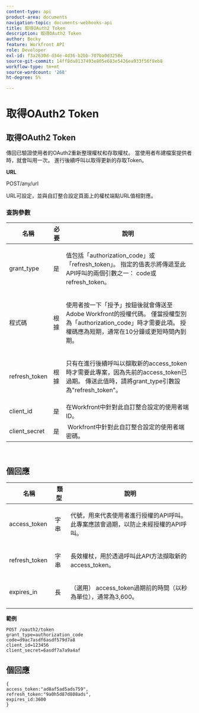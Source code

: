 ```yaml
---
content-type: api
product-area: documents
navigation-topic: documents-webhooks-api
title: 取得OAuth2 Token
description: 取得OAuth2 Token
author: Becky
feature: Workfront API
role: Developer
exl-id: f3a2630d-d34e-4d36-b2bb-707ba0d3258e
source-git-commit: 14ff8da8137493e805e683e5426ea933f56f8eb8
workflow-type: tm+mt
source-wordcount: '268'
ht-degree: 5%

---
```



# 取得OAuth2 Token

## 取得OAuth2 Token

傳回已驗證使用者的OAuth2重新整理權杖和存取權杖。 當使用者布建檔案提供者時，就會叫用一次。 進行後續呼叫以取得更新的存取Token。

**URL**

POST/any/url

URL可設定，並與自訂整合設定頁面上的權杖端點URL值相對應。

### 查詢參數

<table style="table-layout:auto">
 <col>
 <col>
 <col>
 <thead>
  <tr>
   <th>名稱</th>
   <th>必要</th>
   <th>說明</th>
  </tr>
 </thead>
 <tbody>
  <tr>
   <td>grant_type</td>
   <td>是</td>
   <td><p>值包括「authorization_code」或「refresh_token」。 指定的值表示將傳遞至此API呼叫的兩個引數之一： code或refresh_token。</p></td>
  </tr>
  <tr>
   <td>程式碼</td>
   <td>根據</td>
   <td><p>使用者按一下「授予」按鈕後就會傳送至Adobe Workfront的授權代碼。 僅當授權型別為「authorization_code」時才需要此項。 授權碼應為短期，通常在10分鐘或更短時間內到期。</p></td>
  </tr>
  <tr>
   <td>refresh_token</td>
   <td>根據</td>
   <td><p>只有在進行後續呼叫以擷取新的access_token時才需要此專案，因為先前的access_token已過期。 傳送此值時，請將grant_type引數設為"refresh_token"。</p></td>
  </tr>
  <tr>
   <td>client_id</td>
   <td>是</td>
   <td>在Workfront中針對此自訂整合設定的使用者端ID。</td>
  </tr>
  <tr>
   <td>client_secret</td>
   <td>是</td>
   <td> Workfront中針對此自訂整合設定的使用者端密碼。</td>
  </tr>
 </tbody>
</table>

 

## 個回應

<table style="table-layout:auto">
 <col>
 <col>
 <col>
 <thead>
  <tr>
   <th>名稱</th>
   <th>類型 </th>
   <th>說明</th>
  </tr>
 </thead>
 <tbody>
  <tr>
   <td>access_token </td>
   <td>字串</td>
   <td><p>代號，用來代表使用者進行授權的API呼叫。 此專案應該會過期，以防止未經授權的API呼叫。</p></td>
  </tr>
  <tr>
   <td>refresh_token </td>
   <td>字串</td>
   <td><p>長效權杖，用於透過呼叫此API方法擷取新的access_token。</p></td>
  </tr>
  <tr>
   <td>expires_in </td>
   <td>長</td>
   <td><p>（選用） access_token過期前的時間（以秒為單位），通常為3,600。</p></td>
  </tr>
 </tbody>
</table>

**範例**

```
POST /oauth2/token
grant_type=authorization_code
code=d9ac7asdf6asdf579d7a8
client_id=123456
client_secret=6asdf7a7a9a4af
```

## 個回應

```
{
access_token:"ad8af5ad5ads759",
refresh_token:"9a0h5d87d808ads",
expires_id:3600
}
```
